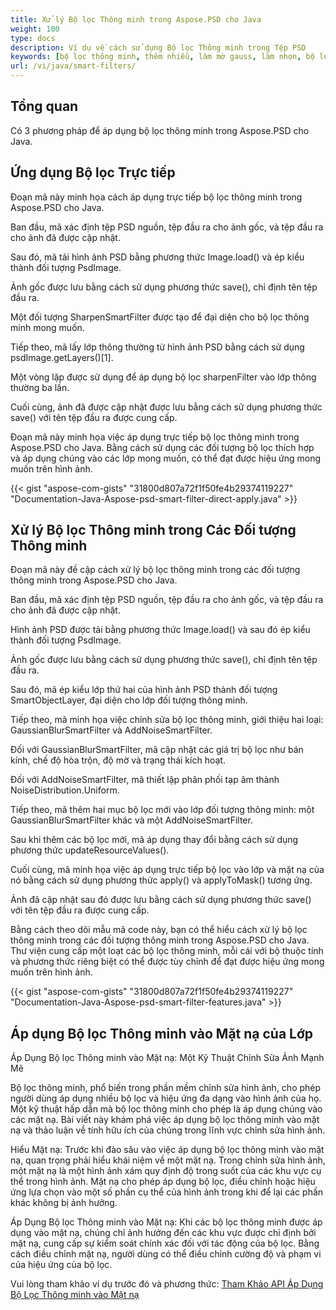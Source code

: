 ```yaml
---
title: Xử lý Bộ lọc Thông minh trong Aspose.PSD cho Java
weight: 100
type: docs
description: Ví dụ về cách sử dụng Bộ lọc Thông minh trong Tệp PSD
keywords: [bộ lọc thông minh, thêm nhiễu, làm mờ gauss, làm nhọn, bộ lọc, bộ lọc psd,  api psd, java, mẫu mã code]
url: /vi/java/smart-filters/
---
```


## **Tổng quan**

Có 3 phương pháp để áp dụng bộ lọc thông minh trong Aspose.PSD cho Java.

## **Ứng dụng Bộ lọc Trực tiếp**

Đoạn mã này minh họa cách áp dụng trực tiếp bộ lọc thông minh trong Aspose.PSD cho Java.

Ban đầu, mã xác định tệp PSD nguồn, tệp đầu ra cho ảnh gốc, và tệp đầu ra cho ảnh đã được cập nhật.

Sau đó, mã tải hình ảnh PSD bằng phương thức Image.load() và ép kiểu thành đối tượng PsdImage.

Ảnh gốc được lưu bằng cách sử dụng phương thức save(), chỉ định tên tệp đầu ra.

Một đối tượng SharpenSmartFilter được tạo để đại diện cho bộ lọc thông minh mong muốn.

Tiếp theo, mã lấy lớp thông thường từ hình ảnh PSD bằng cách sử dụng psdImage.getLayers()[1].

Một vòng lặp được sử dụng để áp dụng bộ lọc sharpenFilter vào lớp thông thường ba lần.

Cuối cùng, ảnh đã được cập nhật được lưu bằng cách sử dụng phương thức save() với tên tệp đầu ra được cung cấp.

Đoạn mã này minh họa việc áp dụng trực tiếp bộ lọc thông minh trong Aspose.PSD cho Java. Bằng cách sử dụng các đối tượng bộ lọc thích hợp và áp dụng chúng vào các lớp mong muốn, có thể đạt được hiệu ứng mong muốn trên hình ảnh.

{{< gist "aspose-com-gists" "31800d807a72f1f50fe4b29374119227" "Documentation-Java-Aspose-psd-smart-filter-direct-apply.java" >}}

## **Xử lý Bộ lọc Thông minh trong Các Đối tượng Thông minh**

Đoạn mã này đề cập cách xử lý bộ lọc thông minh trong các đối tượng thông minh trong Aspose.PSD cho Java.

Ban đầu, mã xác định tệp PSD nguồn, tệp đầu ra cho ảnh gốc, và tệp đầu ra cho ảnh đã được cập nhật.

Hình ảnh PSD được tải bằng phương thức Image.load() và sau đó ép kiểu thành đối tượng PsdImage.

Ảnh gốc được lưu bằng cách sử dụng phương thức save(), chỉ định tên tệp đầu ra.

Sau đó, mã ép kiểu lớp thứ hai của hình ảnh PSD thành đối tượng SmartObjectLayer, đại diện cho lớp đối tượng thông minh.

Tiếp theo, mã minh họa việc chỉnh sửa bộ lọc thông minh, giới thiệu hai loại: GaussianBlurSmartFilter và AddNoiseSmartFilter.

Đối với GaussianBlurSmartFilter, mã cập nhật các giá trị bộ lọc như bán kính, chế độ hòa trộn, độ mờ và trạng thái kích hoạt.

Đối với AddNoiseSmartFilter, mã thiết lập phân phối tạp âm thành NoiseDistribution.Uniform.

Tiếp theo, mã thêm hai mục bộ lọc mới vào lớp đối tượng thông minh: một GaussianBlurSmartFilter khác và một AddNoiseSmartFilter.

Sau khi thêm các bộ lọc mới, mã áp dụng thay đổi bằng cách sử dụng phương thức updateResourceValues().

Cuối cùng, mã minh họa việc áp dụng trực tiếp bộ lọc vào lớp và mặt nạ của nó bằng cách sử dụng phương thức apply() và applyToMask() tương ứng.

Ảnh đã cập nhật sau đó được lưu bằng cách sử dụng phương thức save() với tên tệp đầu ra được cung cấp.

Bằng cách theo dõi mẫu mã code này, bạn có thể hiểu cách xử lý bộ lọc thông minh trong các đối tượng thông minh trong Aspose.PSD cho Java. Thư viện cung cấp một loạt các bộ lọc thông minh, mỗi cái với bộ thuộc tính và phương thức riêng biệt có thể được tùy chỉnh để đạt được hiệu ứng mong muốn trên hình ảnh.

{{< gist "aspose-com-gists" "31800d807a72f1f50fe4b29374119227" "Documentation-Java-Aspose-psd-smart-filter-features.java" >}}

## **Áp dụng Bộ lọc Thông minh vào Mặt nạ của Lớp**

Áp Dụng Bộ lọc Thông minh vào Mặt nạ: Một Kỹ Thuật Chỉnh Sửa Ảnh Mạnh Mẽ

Bộ lọc thông minh, phổ biến trong phần mềm chỉnh sửa hình ảnh, cho phép người dùng áp dụng nhiều bộ lọc và hiệu ứng đa dạng vào hình ảnh của họ. Một kỹ thuật hấp dẫn mà bộ lọc thông minh cho phép là áp dụng chúng vào các mặt nạ. Bài viết này khám phá việc áp dụng bộ lọc thông minh vào mặt nạ và thảo luận về tính hữu ích của chúng trong lĩnh vực chỉnh sửa hình ảnh.

Hiểu Mặt nạ: Trước khi đào sâu vào việc áp dụng bộ lọc thông minh vào mặt nạ, quan trọng phải hiểu khái niệm về một mặt nạ. Trong chỉnh sửa hình ảnh, một mặt nạ là một hình ảnh xám quy định độ trong suốt của các khu vực cụ thể trong hình ảnh. Mặt nạ cho phép áp dụng bộ lọc, điều chỉnh hoặc hiệu ứng lựa chọn vào một số phần cụ thể của hình ảnh trong khi để lại các phần khác không bị ảnh hưởng.

Áp Dụng Bộ lọc Thông minh vào Mặt nạ: Khi các bộ lọc thông minh được áp dụng vào mặt nạ, chúng chỉ ảnh hưởng đến các khu vực được chỉ định bởi mặt nạ, cung cấp sự kiểm soát chính xác đối với tác động của bộ lọc. Bằng cách điều chỉnh mặt nạ, người dùng có thể điều chỉnh cường độ và phạm vi của hiệu ứng của bộ lọc.

Vui lòng tham khảo ví dụ trước đó và phương thức: [Tham Khảo API Áp Dụng Bộ Lọc Thông minh vào Mặt nạ](https://reference.aspose.com/psd/java/com.aspose.psd.fileformats.psd.layers.smartfilters/smartfilter/#apply_to_mask_layer_with_mask_2)
